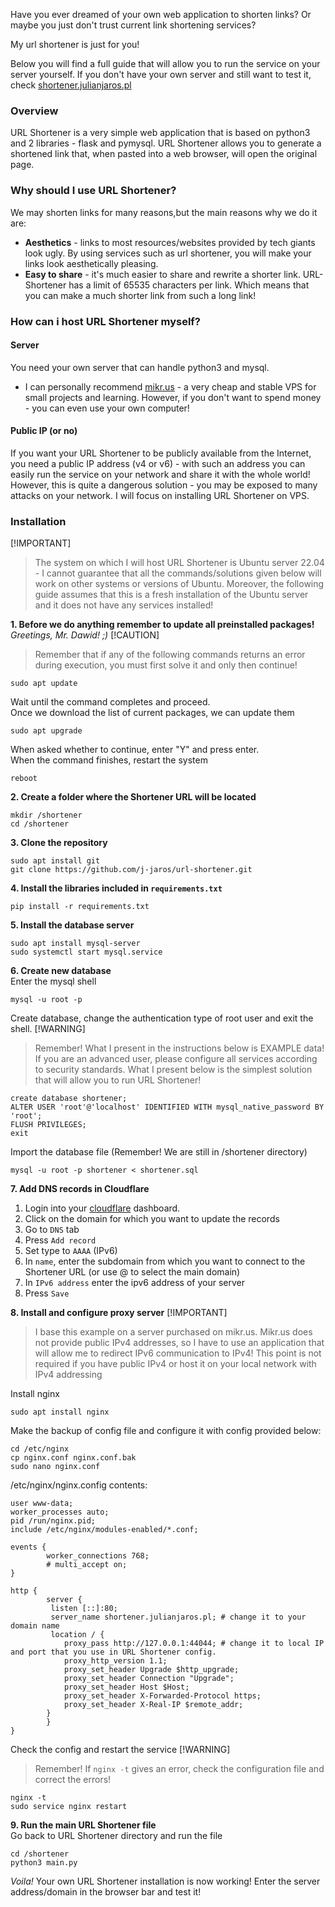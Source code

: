 Have you ever dreamed of your own web application to shorten links? Or maybe you just don't trust current link
shortening services?

My url shortener is just for you!

Below you will find a full guide that will allow you to run the service on your server yourself.
If you don't have your own server and still want to test it,
check [shortener.julianjaros.pl](https://shortener.julianjaros.pl/)

### Overview

URL Shortener is a very simple web application that is based on python3 and 2 libraries - flask and pymysql.
URL Shortener allows you to generate a shortened link that, when pasted into a web browser, will open the original page.

### Why should I use URL Shortener?

We may shorten links for many reasons,but the main reasons why we do it are:

- **Aesthetics** - links to most resources/websites provided by tech giants look ugly. By using services such as url
  shortener, you will make your links look aesthetically pleasing.
- **Easy to share** - it's much easier to share and rewrite a shorter link. URL-Shortener has a limit of 65535
  characters per link.
  Which means that you can make a much shorter link from such a long link!

### How can i host URL Shortener myself?

#### Server

You need your own server that can handle python3 and mysql.

- I can personally recommend [mikr.us](https://mikr.us/?r=87ffe216) - a very cheap and stable VPS for small projects
  and learning. However, if you don't want to spend money - you can even use your own computer!

#### Public IP (or no)

If you want your URL Shortener to be publicly available from the Internet, you need a public IP address (v4 or v6) -
with such an address you can easily run the service on your network and share it with the whole world! However, this is
quite a dangerous solution - you may be exposed to many attacks on your network. I will focus on installing URL
Shortener on VPS.

### Installation

[!IMPORTANT]
> The system on which I will host URL Shortener is Ubuntu server 22.04 - I cannot guarantee that all the
> commands/solutions given below will work on other systems or versions of Ubuntu. Moreover, the following guide assumes
> that this is a fresh installation of the Ubuntu server and it does not have any services installed!

**1. Before we do anything remember to update all preinstalled packages!**
_Greetings, Mr. Dawid! ;)_
[!CAUTION]

> Remember that if any of the following commands returns an error during execution, you must first solve it and only
> then continue!

```console
sudo apt update
```

Wait until the command completes and proceed. \
Once we download the list of current packages, we can update them

```console
sudo apt upgrade
```

When asked whether to continue, enter "Y" and press enter. \
When the command finishes, restart the system

```console
reboot
```

**2. Create a folder where the Shortener URL will be located**

```console
mkdir /shortener
cd /shortener
```

**3. Clone the repository**

```console
sudo apt install git
git clone https://github.com/j-jaros/url-shortener.git
```

**4. Install the libraries included in `requirements.txt`**
```console
pip install -r requirements.txt
```

**5. Install the database server**

```console
sudo apt install mysql-server
sudo systemctl start mysql.service
```

**6. Create new database** \
Enter the mysql shell

```console
mysql -u root -p
```

Create database, change the authentication type of root user and exit the shell.
[!WARNING]
> Remember! What I present in the instructions below is EXAMPLE data! If you are an advanced user, please configure all
> services according to security standards. What I present below is the simplest solution that will allow you to run URL
> Shortener!

```mysql
create database shortener;
ALTER USER 'root'@'localhost' IDENTIFIED WITH mysql_native_password BY 'root';
FLUSH PRIVILEGES;
exit
```

Import the database file (Remember! We are still in /shortener directory)

```console
mysql -u root -p shortener < shortener.sql
```

**7. Add DNS records in Cloudflare** 
1. Login into your [cloudflare](https://dash.cloudflare.com/login) dashboard.
2. Click on the domain for which you want to update the records
3. Go to `DNS` tab
4. Press `Add record`
5. Set type to `AAAA` (IPv6)
6. In `name`, enter the subdomain from which you want to connect to the Shortener URL (or use @ to select the main domain)
7. In `IPv6 address` enter the ipv6 address of your server
8. Press `Save`

**8. Install and configure proxy server**
[!IMPORTANT]
> I base this example on a server purchased on mikr.us. Mikr.us does not provide public IPv4 addresses, so I have to use
> an application that will allow me to redirect IPv6 communication to IPv4! This point is not required if you have
> public
> IPv4 or host it on your local network with IPv4 addressing

Install nginx

```console
sudo apt install nginx
```

Make the backup of config file and configure it with config provided below:

```console
cd /etc/nginx
cp nginx.conf nginx.conf.bak
sudo nano nginx.conf
```

/etc/nginx/nginx.config contents:

```shell
user www-data;
worker_processes auto;
pid /run/nginx.pid;
include /etc/nginx/modules-enabled/*.conf;

events {
        worker_connections 768;
        # multi_accept on;
}

http {
        server {
         listen [::]:80;
         server_name shortener.julianjaros.pl; # change it to your domain name
         location / {
            proxy_pass http://127.0.0.1:44044; # change it to local IP and port that you use in URL Shortener config.
            proxy_http_version 1.1;
            proxy_set_header Upgrade $http_upgrade;
            proxy_set_header Connection "Upgrade";
            proxy_set_header Host $Host;
            proxy_set_header X-Forwarded-Protocol https;
            proxy_set_header X-Real-IP $remote_addr;
        }
        }
}
```

Check the config and restart the service
[!WARNING]
> Remember! If `nginx -t` gives an error, check the configuration file and correct the errors!

```console
nginx -t
sudo service nginx restart
```

**9. Run the main URL Shortener file** \
Go back to URL Shortener directory and run the file

```console
cd /shortener
python3 main.py
```

_Voila!_ Your own URL Shortener installation is now working! Enter the server address/domain in the browser bar and test
it!